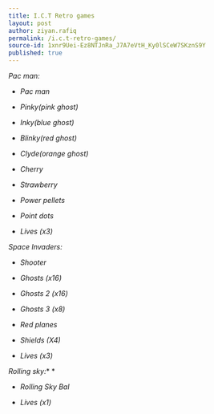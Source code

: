```yaml
---
title: I.C.T Retro games
layout: post
author: ziyan.rafiq
permalink: /i.c.t-retro-games/
source-id: 1xnr9Uei-Ez8NTJnRa_J7A7eVtH_Ky0lSCeW7SKznS9Y
published: true
---
```

*Pac man:*

* *Pac man*

* *Pinky(pink ghost)*

* *Inky(blue ghost)*

* *Blinky(red ghost)*

* *Clyde(orange ghost)*

* *Cherry*

* *Strawberry*

* *Power pellets*

* *Point dots*

* *Lives (x3)*

*Space Invaders:*

* *Shooter*

* *Ghosts (x16)*

* *Ghosts 2 (x16)*

* *Ghosts 3 (x8)*

* *Red planes*

* *Shields (X4)*

* *Lives (x3)*

*Rolling sky:***

* *Rolling Sky Bal*

* *Lives (x1)*

